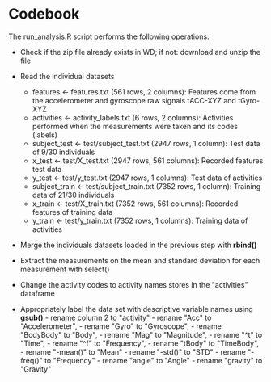 # Codebook

The run_analysis.R script performs the following operations:

- Check if the zip file already exists in WD; if not: download and unzip the file
- Read the individual datasets
  - features <- features.txt (561 rows, 2 columns): Features come from the accelerometer and gyroscope raw signals tACC-XYZ and tGyro-XYZ
  - activities <- activity_labels.txt (6 rows, 2 columns): Activities performed when the  measurements were taken and its codes (labels)
  - subject_test <- test/subject_test.txt (2947 rows, 1 column): Test data of 9/30 individuals
  - x_test <- test/X_test.txt (2947 rows, 561 columns): Recorded features test data
  - y_test <- test/y_test.txt (2947 rows, 1 columns): Test data of activities
  - subject_train <- test/subject_train.txt (7352 rows, 1 column): Training data of 21/30 individuals
  - x_train <- test/X_train.txt (7352 rows, 561 columns): Recorded features of training data
  - y_train <- test/y_train.txt (7352 rows, 1 columns): Training data of activities

- Merge the individuals datasets loaded in the previous step with __rbind()__
- Extract the measurements on the mean and standard deviation for each measurement with select()
- Change the activity codes to activity names stores in the "activities" dataframe
- Appropriately label the data set with descriptive variable names using __gsub()__
        - rename column 2 to "activity"
        - rename "Acc" to "Accelerometer",
        - rename "Gyro" to "Gyroscope",
        - rename "BodyBody" to "Body",
        - rename "Mag" to "Magnitude",
        - rename "^t" to "Time",
        - rename "^f" to "Frequency",
        - rename "tBody" to "TimeBody",
        - rename "-mean()" to "Mean"
        - rename "-std()" to "STD"
        - rename "-freq()" to "Frequency"
        - rename "angle" to "Angle"
        - rename "gravity" to "Gravity"
        
